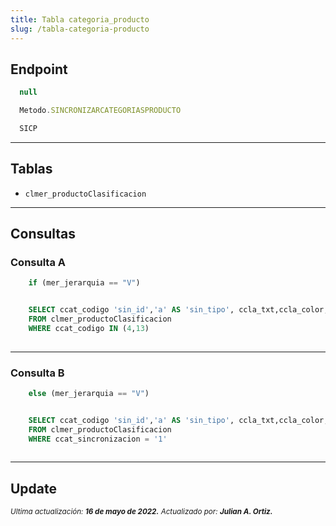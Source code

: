 ```yaml
---
title: Tabla categoria_producto
slug: /tabla-categoria-producto
---
```



## Endpoint

```js title="Condiciones"
  null
```

```js title="EndPoint"
  Metodo.SINCRONIZARCATEGORIASPRODUCTO

  SICP
```

***

## Tablas

- ```clmer_productoClasificacion```

***

## Consultas

### Consulta A

```js title="Condiciones"
    if (mer_jerarquia == "V")
```

```sql title="Query"

    SELECT ccat_codigo 'sin_id','a' AS 'sin_tipo', ccla_txt,ccla_color,ccat_orden 
    FROM clmer_productoClasificacion 
    WHERE ccat_codigo IN (4,13)
  
```

***

### Consulta B

```js title="Condiciones"
    else (mer_jerarquia == "V")
```

```sql title="Query"

    SELECT ccat_codigo 'sin_id','a' AS 'sin_tipo', ccla_txt,ccla_color,ccat_orden 
    FROM clmer_productoClasificacion 
    WHERE ccat_sincronizacion = '1'
  
```
***

## Update

<div class="ultima-actualizacion">
  <small>
    <i>
      Ultima actualización:
      <b> 16 de mayo de 2022.</b>
    </i>
  </small>

  <small>
    <i>
      Actualizado por:
      <b> Julian A. Ortiz.</b>
    </i>
  </small>
</div>